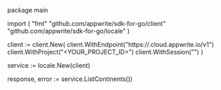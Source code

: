 package main

import (
    "fmt"
    "github.com/appwrite/sdk-for-go/client"
    "github.com/appwrite/sdk-for-go/locale"
)

client := client.New(
    client.WithEndpoint("https://<REGION>.cloud.appwrite.io/v1")
    client.WithProject("<YOUR_PROJECT_ID>")
    client.WithSession("")
)

service := locale.New(client)

response, error := service.ListContinents())
